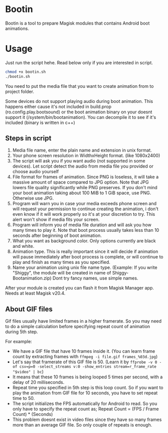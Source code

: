 # Bootin

Bootin is a tool to prepare Magisk modules that contains Android boot animations.


# Usage


Just run the script hehe. Read below only if you are interested in script.


```bash
chmod +x bootin.sh  
./bootin.sh
```


You need to put the media file that you want to create animation from to project folder.

Some devices do not support playing audio during boot animation. This happens either cause it's not included in build.prop (ro.config.play.bootsound) or the boot animation binary on your doesnt support it (/system/bin/bootanimation). You can decompile it to see if it's included (binary is written in c++)


## Steps in script

1. Media file name, enter the plain name and extension in unix format.
2. Your phone screen resolution in WidthxHeight format. (like 1080x2400)
3. The script will ask you if you want audio (not supported in some devices). Let script detect the audio from media file you provided or choose audio yourself
4. File format for frames of animation. Since PNG is loseless, it will take a massive amount of space compared to JPG option. Note that JPG lowers file quality significantly while PNG preserves. If you don't mind your boot animation taking about 100 MiB to 1 GiB space, use PNG. Otherwise use JPG.
5. Program will warn you in case your media exceeds phone screen and will request your permission to continue creating the animation, i don't even know if it will work properly so it's at your discretion to try. This alert won't show if media fits your screen.
6. Program will inform you of media file duration and will ask you how many times to play it. Note that boot process usually takes less than 10 seconds after beginning of boot animation.
7. What you want as background color. Only options currently are black and white.
8. Animation type. This is really important since it will decide if animation will pause immediately after boot process is complete, or will continue to play and finish as many times as you specified.
9. Name your animation using unix file name type. (Example: If you write "Shiggy", the module will be created in name of Shiggy-Bootanimation.zip) Dont try fancy names, use simple names.

After your module is created you can flash it from Magisk Manager app. Needs at least Magisk v20.4.

## About GIF files

Gif files usually have limited frames in a higher framerate. So you may need to do a simple calculation before specifying repeat count of animation during 5th step.

For example:

- We have a GIF file that have 10 frames inside it. (You can learn frame count by extracting frames with `ffmpeg -i file.gif frames_%03d.jpg`)
- Let's say that framerate of this GIF file is 50. (Learn it by `ffprobe -v 0 -of csv=p=0 -select_streams v:0 -show_entries stream=r_frame_rate "$video" | bc`) 
- It means that these 10 frames is being looped 5 times per second, with a delay of 20 milliseconds.
- Repeat time you specified in 5th step is this loop count. So if you want to play the animation from GIF file for 10 seconds, you have to set repeat time to 50.
- The script initializes the FPS automatically for Android to read. So you only have to specify the repeat count as; Repeat Count = (FPS / Frame Count) * (Seconds)
- This problem doesnt exist in video files since they have so many frames more than an average GIF file. So only couple of repeats is enough.


